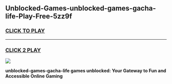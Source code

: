 
## Unblocked-Games-unblocked-games-gacha-life-Play-Free-5zz9f
<h3>
<a href="https://premium76.site?title=unblocked-games-gacha-life&ref=09A">CLICK TO PLAY</a></h3>
<hr>

<h3>
<a href="https://premium76.site?title=unblocked-games-gacha-life&ref=09A">CLICK 2 PLAY</a>
  
</h3>

<a href="https://premium76.site?title=unblocked-games-gacha-life&ref=09A"><img src="https://clearcache.store/games.png"></a>


**unblocked-games-gacha-life games unblocked: Your Gateway to Fun and Accessible Online Gaming**
